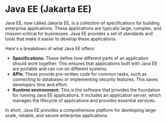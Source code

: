 # Java EE (Jakarta EE)

Java EE, now called Jakarta EE,  is a collection of specifications for building enterprise applications. These applications are typically large, complex, and mission-critical for businesses.  Java EE provides a set of standards and tools that make it easier to develop these applications.

Here's a breakdown of what Java EE offers:

* **Specifications:** These define how different parts of an application should work together. This ensures that applications built with Java EE are portable and can run on different systems.
* **APIs:** These provide pre-written code for common tasks, such as connecting to databases or implementing security features. This saves developers time and effort.
* **Runtime environment:** This is the software that provides the foundation for running Java EE applications. It includes an application server, which manages the lifecycle of applications and provides essential services.

In short, Java EE provides a comprehensive platform for developing large-scale, reliable, and secure enterprise applications.
